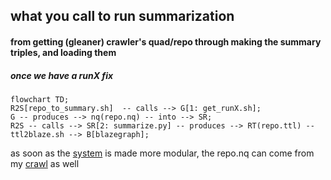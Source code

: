 ## what you call to run summarization

#### from getting (gleaner) crawler's quad/repo  through making the summary triples, and loading them 
##### once we have a runX fix

```mermaid
flowchart TD;
R2S[repo_to_summary.sh]  -- calls --> G[1: get_runX.sh];
G -- produces --> nq(repo.nq) -- into --> SR;
R2S -- calls --> SR[2: summarize.py] -- produces --> RT(repo.ttl) -- ttl2blaze.sh --> B[blazegraph];
```

as soon as the [system](https://github.com/MBcode/ec/blob/master/system.md) is made more modular, the repo.nq can come from my [crawl](https://github.com/MBcode/ec/tree/master/crawl) as well
